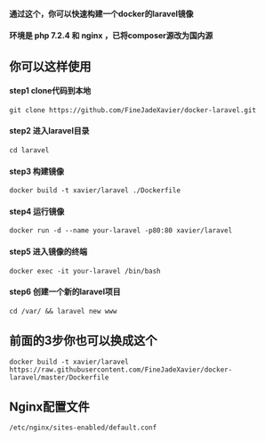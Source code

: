 #### 通过这个，你可以快速构建一个docker的laravel镜像
#### 环境是 php 7.2.4 和 nginx ，已将composer源改为国内源

## 你可以这样使用

#### step1 clone代码到本地
    git clone https://github.com/FineJadeXavier/docker-laravel.git

#### step2 进入laravel目录
    cd laravel

#### step3 构建镜像
    docker build -t xavier/laravel ./Dockerfile

#### step4 运行镜像
    docker run -d --name your-laravel -p80:80 xavier/laravel

#### step5 进入镜像的终端
    docker exec -it your-laravel /bin/bash

#### step6 创建一个新的laravel项目
    cd /var/ && laravel new www

## 前面的3步你也可以换成这个
    docker build -t xavier/laravel https://raw.githubusercontent.com/FineJadeXavier/docker-laravel/master/Dockerfile

## Nginx配置文件
    /etc/nginx/sites-enabled/default.conf
